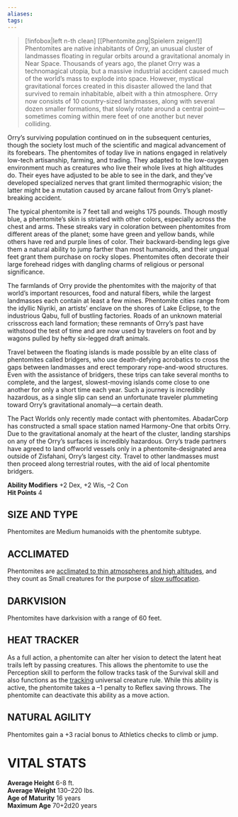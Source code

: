 ```yaml
---
aliases: 
tags: 
---
```

> [!infobox|left n-th clean]
>  [[Phentomite.png|Spielern zeigen!]]
> Phentomites are native inhabitants of Orry, an unusual cluster of landmasses floating in regular orbits around a gravitational anomaly in Near Space. Thousands of years ago, the planet Orry was a technomagical utopia, but a massive industrial accident caused much of the world’s mass to explode into space. However, mystical gravitational forces created in this disaster allowed the land that survived to remain inhabitable, albeit with a thin atmosphere. Orry now consists of 10 country-sized landmasses, along with several dozen smaller formations, that slowly rotate around a central point—sometimes coming within mere feet of one another but never colliding.  
  
Orry’s surviving population continued on in the subsequent centuries, though the society lost much of the scientific and magical advancement of its forebears. The phentomites of today live in nations engaged in relatively low-tech artisanship, farming, and trading. They adapted to the low-oxygen environment much as creatures who live their whole lives at high altitudes do. Their eyes have adjusted to be able to see in the dark, and they’ve developed specialized nerves that grant limited thermographic vision; the latter might be a mutation caused by arcane fallout from Orry’s planet-breaking accident.  
  
The typical phentomite is 7 feet tall and weighs 175 pounds. Though mostly blue, a phentomite’s skin is striated with other colors, especially across the chest and arms. These streaks vary in coloration between phentomites from different areas of the planet; some have green and yellow bands, while others have red and purple lines of color. Their backward-bending legs give them a natural ability to jump farther than most humanoids, and their ungual feet grant them purchase on rocky slopes. Phentomites often decorate their large forehead ridges with dangling charms of religious or personal significance.  
  
The farmlands of Orry provide the phentomites with the majority of that world’s important resources, food and natural fibers, while the largest landmasses each contain at least a few mines. Phentomite cities range from the idyllic Niyriki, an artists’ enclave on the shores of Lake Eclipse, to the industrious Qabu, full of bustling factories. Roads of an unknown material crisscross each land formation; these remnants of Orry’s past have withstood the test of time and are now used by travelers on foot and by wagons pulled by hefty six-legged draft animals.  
  
Travel between the floating islands is made possible by an elite class of phentomites called bridgers, who use death-defying acrobatics to cross the gaps between landmasses and erect temporary rope-and-wood structures. Even with the assistance of bridgers, these trips can take several months to complete, and the largest, slowest-moving islands come close to one another for only a short time each year. Such a journey is incredibly hazardous, as a single slip can send an unfortunate traveler plummeting toward Orry’s gravitational anomaly—a certain death.  
  
The Pact Worlds only recently made contact with phentomites. AbadarCorp has constructed a small space station named Harmony-One that orbits Orry. Due to the gravitational anomaly at the heart of the cluster, landing starships on any of the Orry’s surfaces is incredibly hazardous. Orry’s trade partners have agreed to land offworld vessels only in a phentomite-designated area outside of Zisfahani, Orry’s largest city. Travel to other landmasses must then proceed along terrestrial routes, with the aid of local phentomite bridgers.  
  
**Ability Modifiers** +2 Dex, +2 Wis, –2 Con  
**Hit Points** 4

## SIZE AND TYPE

Phentomites are Medium humanoids with the phentomite subtype.  

## ACCLIMATED

Phentomites are [acclimated to thin atmospheres and high altitudes](https://aonsrd.com/Rules.aspx?ID=Atmospheres&Category=Environment), and they count as Small creatures for the purpose of [slow suffocation](https://aonsrd.com/Rules.aspx?ID=Environmental%20Rules&Category=Environment).  

## DARKVISION

Phentomites have darkvision with a range of 60 feet.  

## HEAT TRACKER

As a full action, a phentomite can alter her vision to detect the latent heat trails left by passing creatures. This allows the phentomite to use the Perception skill to perform the follow tracks task of the Survival skill and also functions as the [tracking](https://aonsrd.com/UniversalMonsterRules.aspx?ItemName=Tracking) universal creature rule. While this ability is active, the phentomite takes a –1 penalty to Reflex saving throws. The phentomite can deactivate this ability as a move action.  

## NATURAL AGILITY

Phentomites gain a +3 racial bonus to Athletics checks to climb or jump.

# VITAL STATS

**Average Height** 6-8 ft.  
**Average Weight** 130–220 lbs.  
**Age of Maturity** 16 years  
**Maximum Age** 70+2d20 years
